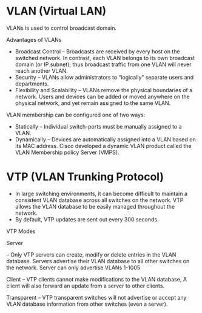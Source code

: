 # VLAN (Virtual LAN)

VLANs is used to control broadcast domain.

Advantages of VLANs

-	Broadcast Control – Broadcasts are received by every host on the switched network. In contrast, each VLAN belongs to its own broadcast domain (or IP subnet); thus broadcast traffic from one VLAN will never reach another VLAN.
-	Security – VLANs allow administrators to “logically” separate users and departments.
-	Flexibility and Scalability – VLANs remove the physical boundaries of a network. Users and devices can be added or moved anywhere on the physical network, and yet remain assigned to the same VLAN.

VLAN membership can be configured one of two ways:

-	Statically – Individual switch-ports must be manually assigned to a VLAN.
-	Dynamically – Devices are automatically assigned into a VLAN based on its MAC address. Cisco developed a dynamic VLAN product called the VLAN Membership policy Server (VMPS).

# VTP (VLAN Trunking Protocol)

-	In large switching environments, it can become difficult to maintain a consistent VLAN database across all switches on the network. VTP allows the VLAN database to be easily managed throughout the network.
-	By default, VTP updates are sent out every 300 seconds.

VTP Modes

Server

–	 Only VTP servers can create, modify or delete entries in the VLAN database. Servers advertise their VLAN database to all other switches on the network. Server can only advertise VLANs 1-1005

Client
–	 VTP clients cannot make modifications to the VLAN database, A client will also forward an update from a server to other clients.

Transparent
–	 VTP transparent switches will not advertise or accept any VLAN database information from other switches (even a server).
